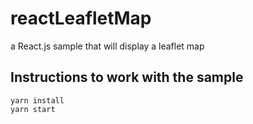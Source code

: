 # reactLeafletMap
a React.js sample that will display a leaflet map

## Instructions to work with the sample

```console
yarn install
yarn start
```
